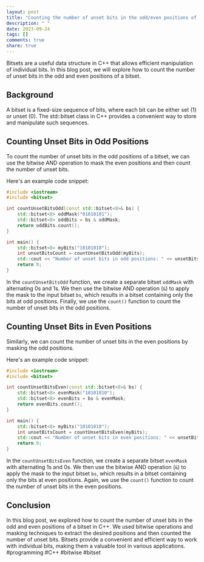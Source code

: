 ```yaml
---
layout: post
title: "Counting the number of unset bits in the odd/even positions of a C++ Bitset"
description: " "
date: 2023-09-24
tags: []
comments: true
share: true
---
```


Bitsets are a useful data structure in C++ that allows efficient manipulation of individual bits. In this blog post, we will explore how to count the number of unset bits in the odd and even positions of a bitset.

## Background

A bitset is a fixed-size sequence of bits, where each bit can be either set (1) or unset (0). The std::bitset class in C++ provides a convenient way to store and manipulate such sequences. 

## Counting Unset Bits in Odd Positions

To count the number of unset bits in the odd positions of a bitset, we can use the bitwise AND operation to mask the even positions and then count the number of unset bits.

Here's an example code snippet:

```cpp
#include <iostream>
#include <bitset>

int countUnsetBitsOdd(const std::bitset<8>& bs) {
    std::bitset<8> oddMask("01010101");
    std::bitset<8> oddBits = bs & oddMask;
    return oddBits.count();
}

int main() {
    std::bitset<8> myBits("10101010");
    int unsetBitsCount = countUnsetBitsOdd(myBits);
    std::cout << "Number of unset bits in odd positions: " << unsetBitsCount << std::endl;
    return 0;
}
```

In the `countUnsetBitsOdd` function, we create a separate bitset `oddMask` with alternating 0s and 1s. We then use the bitwise AND operation (`&`) to apply the mask to the input bitset `bs`, which results in a bitset containing only the bits at odd positions. Finally, we use the `count()` function to count the number of unset bits in the odd positions.

## Counting Unset Bits in Even Positions

Similarly, we can count the number of unset bits in the even positions by masking the odd positions.

Here's an example code snippet:

```cpp
#include <iostream>
#include <bitset>

int countUnsetBitsEven(const std::bitset<8>& bs) {
    std::bitset<8> evenMask("10101010");
    std::bitset<8> evenBits = bs & evenMask;
    return evenBits.count();
}

int main() {
    std::bitset<8> myBits("10101010");
    int unsetBitsCount = countUnsetBitsEven(myBits);
    std::cout << "Number of unset bits in even positions: " << unsetBitsCount << std::endl;
    return 0;
}
```

In the `countUnsetBitsEven` function, we create a separate bitset `evenMask` with alternating 1s and 0s. We then use the bitwise AND operation (`&`) to apply the mask to the input bitset `bs`, which results in a bitset containing only the bits at even positions. Again, we use the `count()` function to count the number of unset bits in the even positions.

## Conclusion

In this blog post, we explored how to count the number of unset bits in the odd and even positions of a bitset in C++. We used bitwise operations and masking techniques to extract the desired positions and then counted the number of unset bits. Bitsets provide a convenient and efficient way to work with individual bits, making them a valuable tool in various applications. 
#programming #C++ #bitwise #bitset
